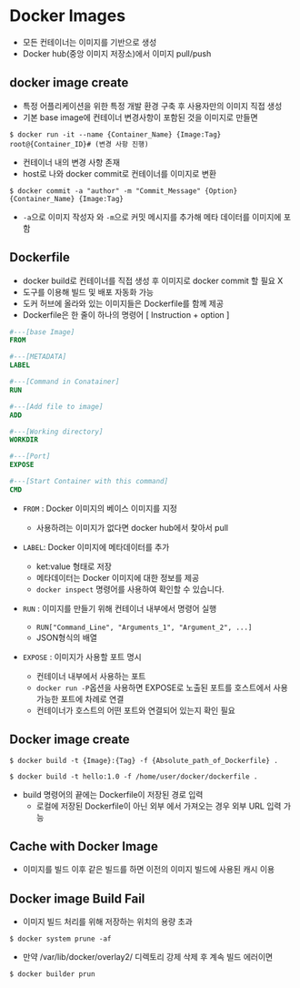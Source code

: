 # Docker Images
- 모든 컨테이너는 이미지를 기반으로 생성
- Docker hub(중앙 이미지 저장소)에서 이미지 pull/push
## docker image create

- 특정 어플리케이션을 위한 특정 개발 환경 구축 후 사용자만의 이미지 직접 생성
- 기본 base image에 컨테이너 변경사항이 포함된 것을 이미지로 만들면 

```shell
$ docker run -it --name {Container_Name} {Image:Tag}
root@{Container_ID}# (변경 사항 진행)
```

- 컨테이너 내의 변경 사항 존재
- host로 나와 docker commit로 컨테이너를 이미지로 변환

```shell
$ docker commit -a "author" -m "Commit_Message" {Option} {Container_Name} {Image:Tag}
```

- `-a`으로 이미지 작성자 와 `-m`으로 커밋 메시지를 추가해 메타 데이터를 이미지에 포함

## Dockerfile
- docker build로 컨테이너를 직접 생성 후 이미지로 docker commit 할 필요 X
- 도구를 이용해 빌드 및 배포 자동화 가능
- 도커 허브에 올라와 있는 이미지들은 Dockerfile를 함께 제공
- Dockerfile은 한 줄이 하나의 명령어 [ Instruction + option ]

```dockerfile
#---[base Image]
FROM

#---[METADATA]
LABEL

#---[Command in Conatainer]
RUN

#---[Add file to image]
ADD

#---[Working directory]
WORKDIR

#---[Port]
EXPOSE

#---[Start Container with this command]
CMD
```

- `FROM` : Docker 이미지의 베이스 이미지를 지정
  - 사용하려는 이미지가 없다면 docker hub에서 찾아서 pull

- `LABEL`: Docker 이미지에 메타데이터를 추가
  - ket:value 형태로 저장
  - 메타데이터는 Docker 이미지에 대한 정보를 제공
  - `docker inspect` 명령어를 사용하여 확인할 수 있습니다.

- `RUN` : 이미지를 만들기 위해 컨테이너 내부에서 명령어 실행
  - `RUN["Command_Line", "Arguments_1", "Argument_2", ...]`
  - JSON형식의 배열

- `EXPOSE` : 이미지가 사용할 포트 명시
    - 컨테이너 내부에서 사용하는 포트
    - `docker run -P`옵션을 사용하면 EXPOSE로 노출된 포트를 호스트에서 사용 가능한 포트에 차례로 연결
    - 컨테이너가 호스트의 어떤 포트와 연결되어 있는지 확인 필요



## Docker image create
```shell
$ docker build -t {Image}:{Tag} -f {Absolute_path_of_Dockerfile} .

$ docker build -t hello:1.0 -f /home/user/docker/dockerfile .
```
- build 명령어의 끝에는 Dockerfile이 저장된 경로 입력
    - 로컬에 저장된 Dockerfile이 아닌 외부 에서 가져오는 경우 외부 URL 입력 가능


## Cache with Docker Image
- 이미지를 빌드 이후 같은 빌드를 하면 이전의 이미지 빌드에 사용된 캐시 이용

## Docker image Build Fail
- 이미지 빌드 처리를 위해 저장하는 위치의 용량 초과
```shell
$ docker system prune -af
```

- 만약 /var/lib/docker/overlay2/ 디렉토리 강제 삭제 후 계속 빌드 에러이면
```shell
$ docker builder prun
```
